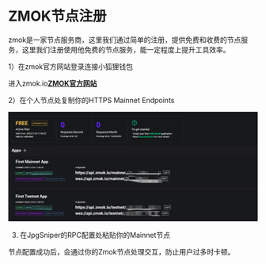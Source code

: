 # ZMOK节点注册

zmok是一家节点服务商，这里我们通过简单的注册，提供免费和收费的节点服务，这里我们注册使用他免费的节点服务，能一定程度上提升工具效率。

1）在zmok官方网站登录连接小狐狸钱包

进入zmok.io[**ZMOK官方网站**](https://zmok.io/)

2）在个人节点处复制你的HTTPS Mainnet Endpoints

![个人节点](../screenshots/zmok.png)

3) 在JpgSniper的RPC配置处粘贴你的Mainnet节点

节点配置成功后，会通过你的Zmok节点处理交互，防止用户过多时卡顿。

